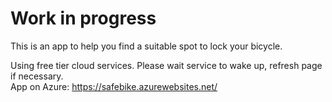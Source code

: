 # Work in progress
This is an app to help you find a suitable spot to lock your bicycle.<br />

Using free tier cloud services. Please wait service to wake up, refresh page if necessary.<br />
App on Azure: https://safebike.azurewebsites.net/
